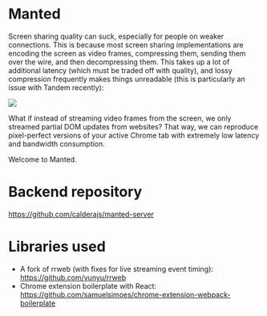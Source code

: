 # Manted

Screen sharing quality can suck, especially for people on weaker connections. This is because most screen sharing implementations are encoding the screen as video frames, compressing them, sending them over the wire, and then decompressing them. This takes up a lot of additional latency (which must be traded off with quality), and lossy compression frequently makes things unreadable (this is particularly an issue with Tandem recently):

![](https://i.imgur.com/nOmcJSj.png)

What if instead of streaming video frames from the screen, we only streamed partial DOM updates from websites? That way, we can reproduce pixel-perfect versions of your active Chrome tab with extremely low latency and bandwidth consumption.

Welcome to Manted.

# Backend repository

https://github.com/calderajs/manted-server

# Libraries used

- A fork of rrweb (with fixes for live streaming event timing): https://github.com/yunyu/rrweb
- Chrome extension boilerplate with React: https://github.com/samuelsimoes/chrome-extension-webpack-boilerplate
